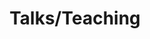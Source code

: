 ---
# A Recent and Upcoming Talks section created with the Pages widget.
# This section displays recent talks from `content/talk/`.

widget: "portfolio"  # See https://sourcethemes.com/academic/docs/page-builder/
headless: true       # This file represents a page section.
active: true         # Activate this widget? true/false
weight: 50           # Order that this section will appear.

title: "Talks/Teaching"
subtitle: ""

content:
  # Page type to display. E.g. post, talk, or publication.
  page_type: talk
  
  # Choose how much pages you would like to display (0 = all pages)
  count: 10
  
  # Choose how many pages you would like to offset by
  offset: 0

  # Page order. Descending (desc) or ascending (asc) date.
  order: desc

  # Filter posts by a taxonomy term
  filter_default: 0
  
  # Filter toolbar (optional).
  # Add or remove as many filters (`filter_button` instances) as you like.
  # To show all items, set `tag` to "\*".
  # To filter by a specific tag, set `tag` to an existing tag name.
  # To remove the toolbar, delete the entire `filter_button` block.
  filter_button:
    - name: "All"
      tag: "*"
    
    - name: "Statistics"
      tag: "statistics"

    - name: "Programing"
      tag: "programing"
  
    - name: "AI/Bioinformatics"
      tag: "machine learning"
      tag: "bioinformatics"

    - name: "Talks"
      tag: "talk"

    
design:
  columns: 2

  # Toggle between the various page layout types.
  #   1 = List
  #   2 = Compact
  #   3 = Card
  #   4 = Citation (publication only)
  view: 3
  
  
advanced:
 # Custom CSS. 
 css_style: ""

 # CSS class.
 css_class: ""
---